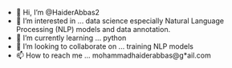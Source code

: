- 👋 Hi, I’m @HaiderAbbas2
- 👀 I’m interested in ... data science especially Natural Language Processing (NLP) models and data annotation.
- 🌱 I’m currently learning ... python
- 💞️ I’m looking to collaborate on ... training NLP models
- 📫 How to reach me ... mohammadhaiderabbas@g*ail.com

<!---
HaiderAbbas2/HaiderAbbas2 is a ✨ special ✨ repository because its `README.md` (this file) appears on your GitHub profile.
You can click the Preview link to take a look at your changes.
--->

